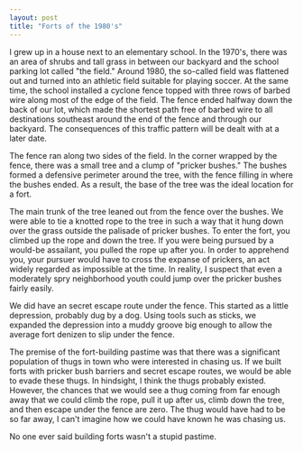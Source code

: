 ```yaml
--- 
layout: post
title: "Forts of the 1980's"
---
```

I grew up in a house next to an elementary school. In the 1970's, there was an area of shrubs and tall grass in between our backyard and the school parking lot called "the field." Around 1980, the so-called field was flattened out and turned into an athletic field suitable for playing soccer. At the same time, the school installed a cyclone fence topped with three rows of barbed wire along most of the edge of the field. The fence ended halfway down the back of our lot, which made the shortest path free of barbed wire to all destinations southeast around the end of the fence and through our backyard. The consequences of this traffic pattern will be dealt with at a later date.

The fence ran along two sides of the field. In the corner wrapped by the fence, there was a small tree and a clump of "pricker bushes." The bushes formed a defensive perimeter around the tree, with the fence filling in where the bushes ended. As a result, the base of the tree was the ideal location for a fort.

The main trunk of the tree leaned out from the fence over the bushes. We were able to tie a knotted rope to the tree in such a way that it hung down over the grass outside the palisade of pricker bushes. To enter the fort, you climbed up the rope and down the tree. If you were being pursued by a would-be assailant, you pulled the rope up after you. In order to apprehend you, your pursuer would have to cross the expanse of prickers, an act widely regarded as impossible at the time. In reality, I suspect that even a moderately spry neighborhood youth could jump over the pricker bushes fairly easily.

We did have an secret escape route under the fence. This started as a little depression, probably dug by a dog. Using tools such as sticks, we expanded the depression into a muddy groove big enough to allow the average fort denizen to slip under the fence.

The premise of the fort-building pastime was that there was a significant population of thugs in town who were interested in chasing us. If we built forts with pricker bush barriers and secret escape routes, we would be able to evade these thugs. In hindsight, I think the thugs probably existed. However, the chances that we would see a thug coming from far enough away that we could climb the rope, pull it up after us, climb down the tree, and then escape under the fence are zero. The thug would have had to be so far away, I can't imagine how we could have known he was chasing us.

No one ever said building forts wasn't a stupid pastime.
